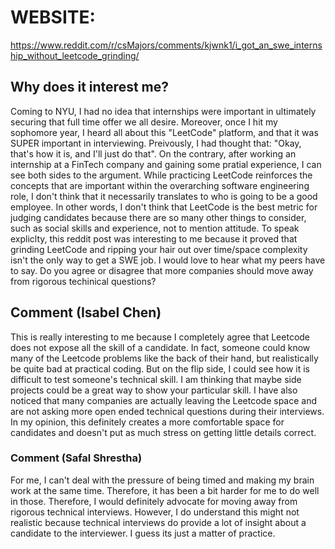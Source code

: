 # WEBSITE: 
https://www.reddit.com/r/csMajors/comments/kjwnk1/i_got_an_swe_internship_without_leetcode_grinding/

## Why does it interest me? 
Coming to NYU, I had no idea that internships were important in ultimately securing that full time offer we 
all desire. Moreover, once I hit my sophomore year, I heard all about this "LeetCode" platform, and that it was SUPER important in interviewing. Preivously, I had thought that: "Okay, that's how it is, and I'll just do that". On the contrary, after working an internship at a FinTech company and gaining some pratial experience, I can see both sides to the argument. While practicing LeetCode reinforces the concepts that are important within the overarching software engineering role, I don't think that it necessarily translates to who is going to be a good employee. In other words, I don't think that LeetCode is the best metric for judging candidates because there are so many other things to consider, such as social skills and experience, not to mention attitude. To speak expliclty, this reddit post was interesting to me because it proved that grinding LeetCode and ripping your hair out over time/space complexity isn't the only way to get a SWE job. I would love to hear what my peers have to say. Do you agree or disagree that more companies should move away from rigorous techinical questions? 

## Comment (Isabel Chen)

This is really interesting to me because I completely agree that Leetcode does not expose all the skill of a candidate. In fact, someone could know many of the Leetcode problems like the back of their hand, but realistically be quite bad at practical coding. But on the flip side, I could see how it is difficult to test someone's technical skill. I am thinking that maybe side projects could be a great way to show your particular skill. I have also noticed that many companies are actually leaving the Leetcode space and are not asking more open ended technical questions during their interviews. In my opinion, this definitely creates a more comfortable space for candidates and doesn't put as much stress on getting little details correct. 

### Comment (Safal Shrestha)

For me, I can't deal with the pressure of being timed and making my brain work at the same time. Therefore, it has been a bit harder for me to do well in those. Therefore, I would definitely advocate for moving away from rigorous technical interviews. However, I do understand this might not realistic because technical interviews do provide a lot of insight about a candidate to the interviewer. I guess its just a matter of practice.